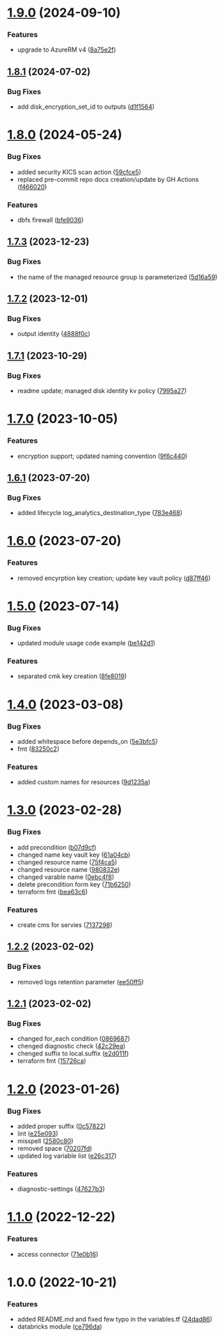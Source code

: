 # [1.9.0](https://github.com/data-platform-hq/terraform-azurerm-databricks-ws/compare/v1.8.1...v1.9.0) (2024-09-10)


### Features

* upgrade to AzureRM v4 ([8a75e2f](https://github.com/data-platform-hq/terraform-azurerm-databricks-ws/commit/8a75e2fbbcf707f1a461dc32fb4158beab705808))

## [1.8.1](https://github.com/data-platform-hq/terraform-azurerm-databricks-ws/compare/v1.8.0...v1.8.1) (2024-07-02)


### Bug Fixes

* add disk_encryption_set_id to outputs ([d1f1564](https://github.com/data-platform-hq/terraform-azurerm-databricks-ws/commit/d1f1564c48d6cd78c0f88f0aad722b8e6ee8a14d))

# [1.8.0](https://github.com/data-platform-hq/terraform-azurerm-databricks-ws/compare/v1.7.3...v1.8.0) (2024-05-24)


### Bug Fixes

* added security KICS scan action ([59cfce5](https://github.com/data-platform-hq/terraform-azurerm-databricks-ws/commit/59cfce5905b002980ab8e9260d90ba72189052fb))
* replaced pre-commit repo docs creation/update by GH Actions ([f466020](https://github.com/data-platform-hq/terraform-azurerm-databricks-ws/commit/f46602046c039c8c951fdfaee56a6023851a374e))


### Features

* dbfs firewall ([bfe9036](https://github.com/data-platform-hq/terraform-azurerm-databricks-ws/commit/bfe90361d952fedeaa48c21c37f479136274dc8a))

## [1.7.3](https://github.com/data-platform-hq/terraform-azurerm-databricks-ws/compare/v1.7.2...v1.7.3) (2023-12-23)


### Bug Fixes

* the name of the managed resource group is parameterized ([5d16a59](https://github.com/data-platform-hq/terraform-azurerm-databricks-ws/commit/5d16a59fbbcdf7415797836174db3ee9040b005f))

## [1.7.2](https://github.com/data-platform-hq/terraform-azurerm-databricks-ws/compare/v1.7.1...v1.7.2) (2023-12-01)


### Bug Fixes

* output identity ([4888f0c](https://github.com/data-platform-hq/terraform-azurerm-databricks-ws/commit/4888f0c44a9a9fedd908ca68e0954566f0499f3f))

## [1.7.1](https://github.com/data-platform-hq/terraform-azurerm-databricks-ws/compare/v1.7.0...v1.7.1) (2023-10-29)


### Bug Fixes

* readme update; managed disk identity kv policy ([7995a27](https://github.com/data-platform-hq/terraform-azurerm-databricks-ws/commit/7995a27ab4c4dcac058904b52dd53f08bf47f0ee))

# [1.7.0](https://github.com/data-platform-hq/terraform-azurerm-databricks-ws/compare/v1.6.1...v1.7.0) (2023-10-05)


### Features

* encryption support; updated naming convention ([9f6c440](https://github.com/data-platform-hq/terraform-azurerm-databricks-ws/commit/9f6c4400b76d38a75814796c3e7f37cca26cefa1))

## [1.6.1](https://github.com/data-platform-hq/terraform-azurerm-databricks-ws/compare/v1.6.0...v1.6.1) (2023-07-20)


### Bug Fixes

* added lifecycle log_analytics_destination_type ([783e468](https://github.com/data-platform-hq/terraform-azurerm-databricks-ws/commit/783e468107a55a1aaba067d7e18efe0b7acfbcb5))

# [1.6.0](https://github.com/data-platform-hq/terraform-azurerm-databricks-ws/compare/v1.5.0...v1.6.0) (2023-07-20)


### Features

* removed encyrption key creation; update key vault policy ([d87ff46](https://github.com/data-platform-hq/terraform-azurerm-databricks-ws/commit/d87ff46682936b8224aa541a7ed981effbfc35a3))

# [1.5.0](https://github.com/data-platform-hq/terraform-azurerm-databricks-ws/compare/v1.4.0...v1.5.0) (2023-07-14)


### Bug Fixes

* updated module usage code example ([be142d1](https://github.com/data-platform-hq/terraform-azurerm-databricks-ws/commit/be142d1c82ef1f6a3c818ea646ec15ace0bacf51))


### Features

* separated cmk key creation ([8fe8019](https://github.com/data-platform-hq/terraform-azurerm-databricks-ws/commit/8fe80196fe8796c31b71ac7ef14d7076299ae196))

# [1.4.0](https://github.com/data-platform-hq/terraform-azurerm-databricks-ws/compare/v1.3.0...v1.4.0) (2023-03-08)


### Bug Fixes

* added whitespace before depends_on ([5e3bfc5](https://github.com/data-platform-hq/terraform-azurerm-databricks-ws/commit/5e3bfc57f10ba9b5c567fb91421511f795deffdd))
* fmt ([83250c2](https://github.com/data-platform-hq/terraform-azurerm-databricks-ws/commit/83250c2d7ebe2da094211f21904daa3c73b926c4))


### Features

* added custom names for resources ([9d1235a](https://github.com/data-platform-hq/terraform-azurerm-databricks-ws/commit/9d1235ada0a565b3dbfc57963597c166697d4124))

# [1.3.0](https://github.com/data-platform-hq/terraform-azurerm-databricks-ws/compare/v1.2.2...v1.3.0) (2023-02-28)


### Bug Fixes

* add precondition ([b07d9cf](https://github.com/data-platform-hq/terraform-azurerm-databricks-ws/commit/b07d9cf89c64496e8af9f1b523c7dacc7e48aa22))
* changed name key vault key ([61a04cb](https://github.com/data-platform-hq/terraform-azurerm-databricks-ws/commit/61a04cb66473e7b0899df0f5c77187495898d5fd))
* changed resource name ([75f4ca5](https://github.com/data-platform-hq/terraform-azurerm-databricks-ws/commit/75f4ca5d6da9bc8e8a57c643ea13ec96f7cce79a))
* changed resource name ([980832e](https://github.com/data-platform-hq/terraform-azurerm-databricks-ws/commit/980832ecb34db7927c600cca33497696881c3981))
* changed varable name ([0ebc4f8](https://github.com/data-platform-hq/terraform-azurerm-databricks-ws/commit/0ebc4f8c642251e5afab59117e9413bc6e9729c2))
* delete precondition form key ([71b6250](https://github.com/data-platform-hq/terraform-azurerm-databricks-ws/commit/71b6250133eca6ee5efc99d6e05fc3331807e835))
* terraform fmt ([bea63c6](https://github.com/data-platform-hq/terraform-azurerm-databricks-ws/commit/bea63c63ab77e0fb746b79430506385f2d0436b2))


### Features

* create cms for servies ([7137298](https://github.com/data-platform-hq/terraform-azurerm-databricks-ws/commit/7137298c46b20e8036447c6c94c4aa2a5556dcf6))

## [1.2.2](https://github.com/data-platform-hq/terraform-azurerm-databricks-ws/compare/v1.2.1...v1.2.2) (2023-02-02)


### Bug Fixes

* removed logs retention parameter ([ee50ff5](https://github.com/data-platform-hq/terraform-azurerm-databricks-ws/commit/ee50ff5960a4a4582b3df11be4823075f879b32a))

## [1.2.1](https://github.com/data-platform-hq/terraform-azurerm-databricks-ws/compare/v1.2.0...v1.2.1) (2023-02-02)


### Bug Fixes

* changed for_each  condition ([0869687](https://github.com/data-platform-hq/terraform-azurerm-databricks-ws/commit/08696872b2acc933e18db808b8dd13f7ac355732))
* chenged diagnostic check ([42c29ea](https://github.com/data-platform-hq/terraform-azurerm-databricks-ws/commit/42c29ea82ae9016195004a24e42a9f06174689f2))
* chenged suffix to local.suffix ([e2d011f](https://github.com/data-platform-hq/terraform-azurerm-databricks-ws/commit/e2d011f4101cd87cee9218b6b2d2f2d2937fe7fa))
* terraform fmt ([15726ca](https://github.com/data-platform-hq/terraform-azurerm-databricks-ws/commit/15726ca103ef1885eb07500a7529adb8659ca990))

# [1.2.0](https://github.com/data-platform-hq/terraform-azurerm-databricks-ws/compare/v1.1.0...v1.2.0) (2023-01-26)


### Bug Fixes

* added proper suffix ([0c57822](https://github.com/data-platform-hq/terraform-azurerm-databricks-ws/commit/0c57822ca8e31e725e5a8b31d4ffcedb01f0ba52))
* lint ([e25e093](https://github.com/data-platform-hq/terraform-azurerm-databricks-ws/commit/e25e0930cd6d9cad51238138885d4d23a688769b))
* misspell ([2580c80](https://github.com/data-platform-hq/terraform-azurerm-databricks-ws/commit/2580c80f552df02abf886a1dd8a7c32dcf5b9370))
* removed space ([70207fd](https://github.com/data-platform-hq/terraform-azurerm-databricks-ws/commit/70207fd8462bd7b0be9657e213c536944c1cba1e))
* updated log variable list ([e26c317](https://github.com/data-platform-hq/terraform-azurerm-databricks-ws/commit/e26c3179028655606f1280fcd998cda7ffe6945f))


### Features

* diagnostic-settings ([47627b3](https://github.com/data-platform-hq/terraform-azurerm-databricks-ws/commit/47627b3502f10cfb7803f0587d7578a93ef4eebf))

# [1.1.0](https://github.com/data-platform-hq/terraform-azurerm-databricks-ws/compare/v1.0.0...v1.1.0) (2022-12-22)


### Features

* access connector ([71e0b16](https://github.com/data-platform-hq/terraform-azurerm-databricks-ws/commit/71e0b167d87dde592d61bba3b429bdce529df8b5))

# 1.0.0 (2022-10-21)


### Features

* added README.md and fixed few typo in the variables.tf ([24dad86](https://github.com/data-platform-hq/terraform-azurerm-databricks-ws/commit/24dad86845ee6b1c794c38c4a3d15f2ed59f146a))
* databricks module ([ce796da](https://github.com/data-platform-hq/terraform-azurerm-databricks-ws/commit/ce796da94dfeb4119bd1a546a5063708d9d9200f))

